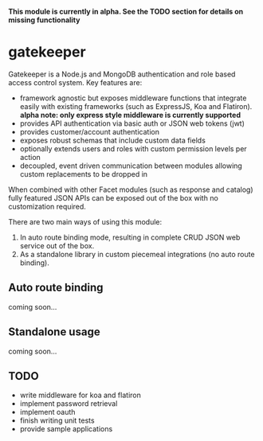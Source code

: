 **This module is currently in alpha. See the TODO section for details on missing functionality**

gatekeeper
==========

Gatekeeper is a Node.js and MongoDB authentication and role based access control system. Key features are:

* framework agnostic but exposes middleware functions that integrate easily with existing frameworks (such as ExpressJS, Koa and Flatiron). **alpha note: only express style middleware is currently supported**
* provides API authentication via basic auth or JSON web tokens (jwt)
* provides customer/account authentication
* exposes robust schemas that include custom data fields
* optionally extends users and roles with custom permission levels per action
* decoupled, event driven communication between modules allowing custom replacements to be dropped in

When combined with other Facet modules (such as response and catalog) fully featured JSON APIs can be exposed out of the box with no customization required.

There are two main ways of using this module:

1. In auto route binding mode, resulting in complete CRUD JSON web service out of the box.
2. As a standalone library in custom piecemeal integrations (no auto route binding).


Auto route binding
------------------
coming soon...


Standalone usage
----------------
coming soon...


TODO
----------------
* write middleware for koa and flatiron
* implement password retrieval
* implement oauth
* finish writing unit tests
* provide sample applications

